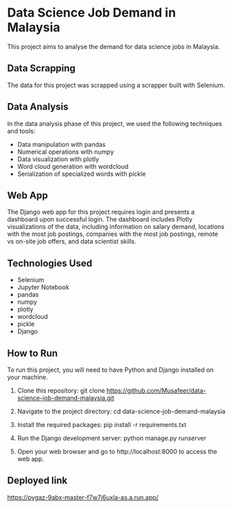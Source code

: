 # Data Science Job Demand in Malaysia

This project aims to analyse the demand for data science jobs in Malaysia.

## Data Scrapping

The data for this project was scrapped using a scrapper built with Selenium.

## Data Analysis

In the data analysis phase of this project, we used the following techniques and tools:

- Data manipulation with pandas
- Numerical operations with numpy
- Data visualization with plotly
- Word cloud generation with wordcloud
- Serialization of specialized words with pickle

## Web App

The Django web app for this project requires login and presents a dashboard upon successful login. The dashboard includes Plotly visualizations of the data, including information on salary demand, locations with the most job postings, companies with the most job postings, remote vs on-site job offers, and data scientist skills.



## Technologies Used
- Selenium
- Jupyter Notebook
- pandas
- numpy
- plotly
- wordcloud
- pickle
- Django

## How to Run

To run this project, you will need to have Python and Django installed on your machine.

1. Clone this repository:
git clone https://github.com/Musafeer/data-science-job-demand-malaysia.git


2. Navigate to the project directory:
cd data-science-job-demand-malaysia

3. Install the required packages:
pip install -r requirements.txt


4. Run the Django development server:
python manage.py runserver


5. Open your web browser and go to http://localhost:8000 to access the web app.

## Deployed link
https://pygaz-9abx-master-f7w7i6uxla-as.a.run.app/
